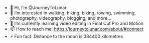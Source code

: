 - 👋 Hi, I’m @JourneyToLunar
- 👀 I’m interested in walking, hiking, biking, rowing, swimming, photography, videography, blogging, and more...
- 🌱 I’m currently learning video editing in Final Cut Pro and Motion
- 📫 How to reach me: https://journeytolunar.com/about/#connect
- ⚡ Fun fact: Distance to the moon is 384400 kilometres
